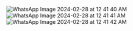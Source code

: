 ![WhatsApp Image 2024-02-28 at 12 41 40 AM](https://github.com/VigneshPonnam/Camera-light-detection/assets/107788042/13265ada-d841-486a-9958-b6dbf9d9b9be)
![WhatsApp Image 2024-02-28 at 12 41 41 AM](https://github.com/VigneshPonnam/Camera-light-detection/assets/107788042/d19a5ce0-9658-43f4-9e83-37314ce25969)
![WhatsApp Image 2024-02-28 at 12 41 42 AM](https://github.com/VigneshPonnam/Camera-light-detection/assets/107788042/36904c81-10e7-4ce1-b7c6-b95f7cce5739)


